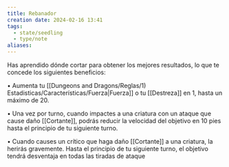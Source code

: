 ```yaml
---
title: Rebanador
creation date: 2024-02-16 13:41
tags:
  - state/seedling
  - type/note
aliases:
---
```

Has aprendido dónde cortar para obtener los mejores resultados, lo que te concede los siguientes
beneficios:

• Aumenta tu [[Dungeons and Dragons/Reglas/1) Estadisticas/Características/Fuerza|Fuerza]] o tu [[Destreza]] en 1, hasta un máximo de 20.

• Una vez por turno, cuando impactes a una criatura con un ataque que cause daño [[Cortante]], podrás reducir la velocidad del objetivo en 10 pies hasta el principio de tu siguiente turno.

• Cuando causes un crítico que haga daño [[Cortante]] a una criatura, la herirás gravemente. Hasta el
principio de tu siguiente turno, el objetivo tendrá desventaja en todas las tiradas de ataque
